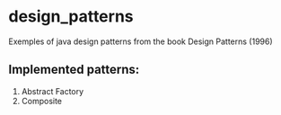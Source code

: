 # design_patterns
Exemples of java design patterns from the book Design Patterns (1996)

## Implemented patterns:
1. Abstract Factory
2. Composite
